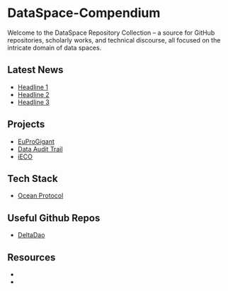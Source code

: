 # DataSpace-Compendium
Welcome to the DataSpace Repository Collection – a source for GitHub repositories, scholarly works, and technical discourse, all focused on the intricate domain of data spaces. 

## Latest News

- [Headline 1](https://www.example.com/news1)
- [Headline 2](https://www.example.com/news2)
- [Headline 3](https://www.example.com/news3)

## Projects

- [EuProGigant](https://portal.euprogigant.io/)
- [Data Audit Trail](https://github.com/deltaDAO/Ocean-Protocol-Use-Cases/blob/main/Ocean%20Protocol%20Use%20Case%20-%20Data%20Audit%20Trail.pdf)
- [iECO](https://ieco-gaiax.de)

## Tech Stack

- [Ocean Protocol](https://docs.oceanprotocol.com/developers/architecture)

## Useful Github Repos

- [DeltaDao](https://github.com/deltaDAO)


## Resources

- []()
- []()

